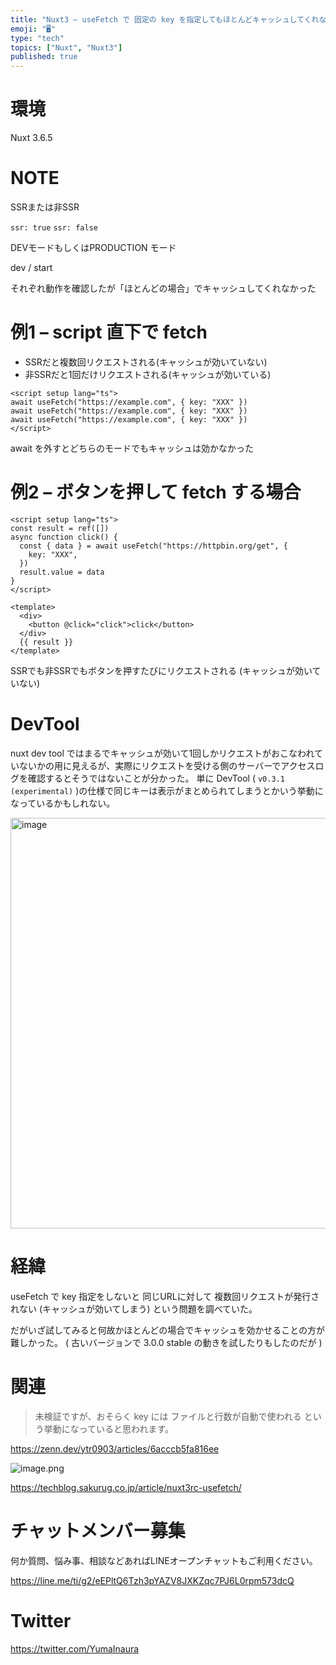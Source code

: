 ```yaml
---
title: "Nuxt3 – useFetch で 固定の key を指定してもほとんどキャッシュしてくれない件"
emoji: "🖥"
type: "tech"
topics: ["Nuxt", "Nuxt3"]
published: true
---
```


# 環境

Nuxt 3.6.5

# NOTE

SSRまたは非SSR

`ssr: true`
`ssr: false`

DEVモードもしくはPRODUCTION モード

dev / start

それぞれ動作を確認したが「ほとんどの場合」でキャッシュしてくれなかった

# 例1 – script 直下で fetch

- SSRだと複数回リクエストされる(キャッシュが効いていない)
- 非SSRだと1回だけリクエストされる(キャッシュが効いている)

```vue
<script setup lang="ts">
await useFetch("https://example.com", { key: "XXX" })
await useFetch("https://example.com", { key: "XXX" })
await useFetch("https://example.com", { key: "XXX" })
</script>
```

await を外すとどちらのモードでもキャッシュは効かなかった

# 例2 – ボタンを押して fetch する場合

```vue
<script setup lang="ts">
const result = ref([])
async function click() {
  const { data } = await useFetch("https://httpbin.org/get", {
    key: "XXX",
  })
  result.value = data
}
</script>

<template>
  <div>
    <button @click="click">click</button>
  </div>
  {{ result }}
</template>
```

SSRでも非SSRでもボタンを押すたびにリクエストされる (キャッシュが効いていない)


# DevTool

nuxt dev tool  ではまるでキャッシュが効いて1回しかリクエストがおこなわれていないかの用に見えるが、実際にリクエストを受ける側のサーバーでアクセスログを確認するとそうではないことが分かった。
単に DevTool  ( `v0.3.1 (experimental)` )の仕様で同じキーは表示がまとめられてしまうとかいう挙動になっているかもしれない。

<img width="657" alt="image" src="https://github.com/YumaInaura/YumaInaura/assets/13635059/fec66bcb-1239-454f-91a2-24fae1ab5d3d">


# 経緯

useFetch で key 指定をしないと 同じURLに対して 複数回リクエストが発行されない (キャッシュが効いてしまう) という問題を調べていた。

だがいざ試してみると何故かほとんどの場合でキャッシュを効かせることの方が難しかった。
( 古いバージョンで 3.0.0 stable の動きを試したりもしたのだが )

# 関連

>未検証ですが、おそらく key には ファイルと行数が自動で使われる という挙動になっていると思われます。

https://zenn.dev/ytr0903/articles/6acccb5fa816ee

![image.png](https://qiita-image-store.s3.ap-northeast-1.amazonaws.com/0/89618/be47fe45-59ed-999a-b006-c9e79e53ec5a.png)

https://techblog.sakurug.co.jp/article/nuxt3rc-usefetch/

# チャットメンバー募集


何か質問、悩み事、相談などあればLINEオープンチャットもご利用ください。

https://line.me/ti/g2/eEPltQ6Tzh3pYAZV8JXKZqc7PJ6L0rpm573dcQ


# Twitter

https://twitter.com/YumaInaura


